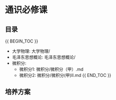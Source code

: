 # 通识必修课

## 目录

{{ BEGIN_TOC }}
- 大学物理: 大学物理/
- 毛泽东思想概论: 毛泽东思想概论/
- 微积分: 
  - 微积分1: 微积分/微积分（甲）.md
  - 微积分2: 微积分/微积分(甲)II.md
{{ END_TOC }}


## 培养方案
